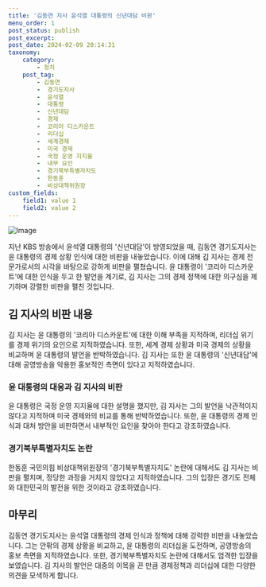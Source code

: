 ```yaml
---
title: '김동연 지사 윤석열 대통령의 신년대담 비판'
menu_order: 1
post_status: publish
post_excerpt: 
post_date: 2024-02-09 20:14:31
taxonomy:
    category:
        - 정치
    post_tag:
        - 김동연
        -  경기도지사
        -  윤석열
        -  대통령
        -  신년대담
        -  경제
        -  코리아 디스카운트
        -  리더십
        -  세계경제
        -  미국 경제
        -  국정 운영 지지율
        -  내부 요인
        -  경기북부특별자치도
        -  한동훈
        -  비상대책위원장
custom_fields:
    field1: value 1
    field2: value 2
---
```


![Image](https://imgnews.pstatic.net/image/002/2024/02/09/0002319030_001_20240209050303067.jpg?type=w647)

지난 KBS 방송에서 윤석열 대통령의 '신년대담'이 방영되었을 때, 김동연 경기도지사는 윤 대통령의 경제 상황 인식에 대한 비판을 내놓았습니다. 이에 대해 김 지사는 경제 전문가로서의 시각을 바탕으로 강하게 비판을 펼쳤습니다. 윤 대통령이 '코리아 디스카운트'에 대한 인식을 두고 한 발언을 계기로, 김 지사는 그의 경제 정책에 대한 의구심을 제기하며 강렬한 비판을 펼친 것입니다.
## 김 지사의 비판 내용
김 지사는 윤 대통령의 '코리아 디스카운트'에 대한 이해 부족을 지적하며, 리더십 위기를 경제 위기의 요인으로 지적하였습니다. 또한, 세계 경제 상황과 미국 경제의 상황을 비교하며 윤 대통령의 발언을 반박하였습니다. 김 지사는 또한 윤 대통령의 '신년대담'에 대해 공영방송을 악용한 홍보적인 측면이 있다고 지적하였습니다.
### 윤 대통령의 대응과 김 지사의 비판
윤 대통령은 국정 운영 지지율에 대한 설명을 했지만, 김 지사는 그의 발언을 낙관적이지 않다고 지적하며 미국 경제와의 비교를 통해 반박하였습니다. 또한, 윤 대통령의 경제 인식과 대처 방안을 비판하면서 내부적인 요인을 찾아야 한다고 강조하였습니다.
### 경기북부특별자치도 논란
한동훈 국민의힘 비상대책위원장의 '경기북부특별자치도' 논란에 대해서도 김 지사는 비판을 펼치며, 정당한 과정을 거치지 않았다고 지적하였습니다. 그의 입장은 경기도 전체와 대한민국의 발전을 위한 것이라고 강조하였습니다.
## 마무리
김동연 경기도지사는 윤석열 대통령의 경제 인식과 정책에 대해 강력한 비판을 내놓았습니다. 그는 안팎의 경제 상황을 비교하고, 윤 대통령의 리더십을 도전하며, 공영방송의 홍보 측면을 지적하였습니다. 또한, 경기북부특별자치도 논란에 대해서도 엄격한 입장을 보였습니다. 김 지사의 발언은 대중의 이목을 끈 만큼 경제정책과 리더십에 대한 다양한 의견을 모색하게 합니다.
